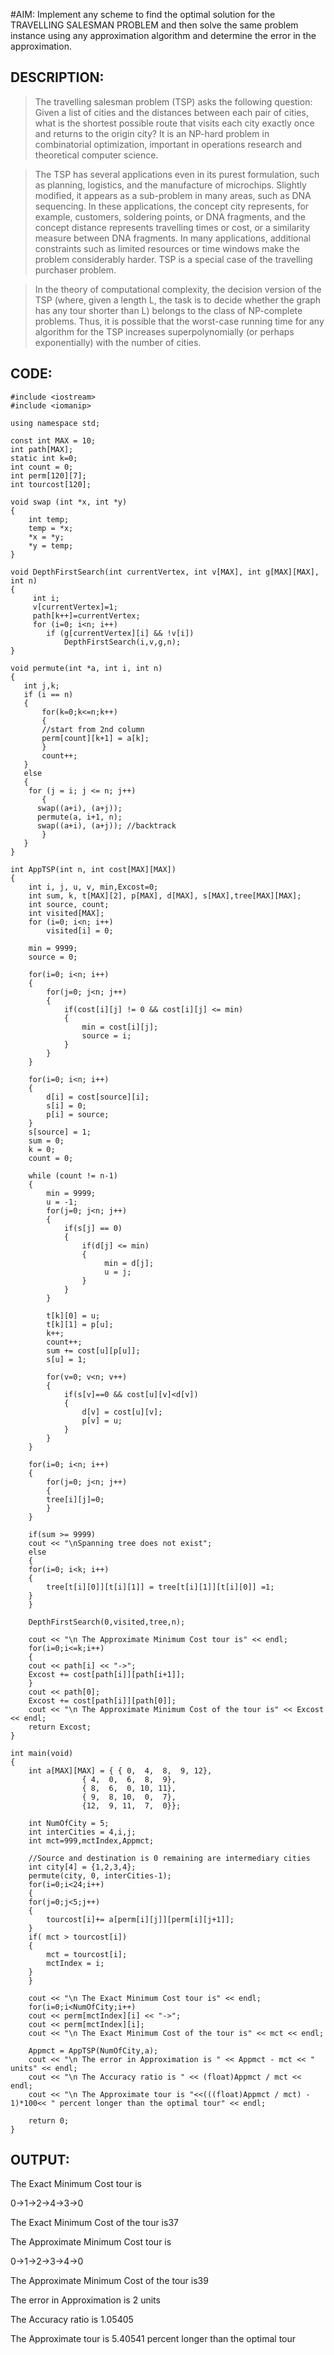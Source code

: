 #AIM: 
Implement any scheme to find the optimal solution for the TRAVELLING SALESMAN PROBLEM and then solve the same problem instance using any approximation algorithm and determine the error in the approximation.

## DESCRIPTION:
>The travelling salesman problem (TSP) asks the following question: Given a list of cities and the distances between each pair of cities, what is the shortest possible route that visits each city exactly once and returns to the origin city? It is an NP-hard problem in combinatorial optimization, important in operations research and theoretical computer science.

>The TSP has several applications even in its purest formulation, such as planning, logistics, and the manufacture of microchips. Slightly modified, it appears as a sub-problem in many areas, such as DNA sequencing. In these applications, the concept city represents, for example, customers, soldering points, or DNA fragments, and the concept distance represents travelling times or cost, or a similarity measure between DNA fragments. In many applications, additional constraints such as limited resources or time windows make the problem considerably harder. TSP is a special case of the travelling purchaser problem.

>In the theory of computational complexity, the decision version of the TSP (where, given a length L, the task is to decide whether the graph has any tour shorter than L) belongs to the class of NP-complete problems. Thus, it is possible that the worst-case running time for any algorithm for the TSP increases superpolynomially (or perhaps exponentially) with the number of cities.


## CODE:
	#include <iostream>
	#include <iomanip>

	using namespace std;

	const int MAX = 10;
	int path[MAX];
	static int k=0;
	int count = 0;
	int perm[120][7];
	int tourcost[120];

	void swap (int *x, int *y)
	{
	    int temp;
	    temp = *x;
	    *x = *y;
	    *y = temp;
	}

	void DepthFirstSearch(int currentVertex, int v[MAX], int g[MAX][MAX], int n)
	{
		 int i;
		 v[currentVertex]=1;
		 path[k++]=currentVertex;
		 for (i=0; i<n; i++)
			if (g[currentVertex][i] && !v[i])
				DepthFirstSearch(i,v,g,n);
	}

	void permute(int *a, int i, int n)
	{
	   int j,k;
	   if (i == n)
	   {
	       for(k=0;k<=n;k++)
	       {
		   //start from 2nd column
		   perm[count][k+1] = a[k];
	       }
	       count++;
	   }
	   else
	   {
		for (j = i; j <= n; j++)
	       {
		  swap((a+i), (a+j));
		  permute(a, i+1, n);
		  swap((a+i), (a+j)); //backtrack
	       }
	   }
	}

	int AppTSP(int n, int cost[MAX][MAX])
	{
		int i, j, u, v, min,Excost=0;
		int sum, k, t[MAX][2], p[MAX], d[MAX], s[MAX],tree[MAX][MAX];
		int source, count;
		int visited[MAX];
		for (i=0; i<n; i++)
			visited[i] = 0;

		min = 9999;
		source = 0;

		for(i=0; i<n; i++)
		{
			for(j=0; j<n; j++)
			{
				if(cost[i][j] != 0 && cost[i][j] <= min)
				{
					min = cost[i][j];
					source = i;
				}
			}
		}

		for(i=0; i<n; i++)
		{
			d[i] = cost[source][i];
			s[i] = 0;
			p[i] = source;
		}
		s[source] = 1;
		sum = 0;
		k = 0;
		count = 0;

		while (count != n-1)
		{
			min = 9999;
			u = -1;
			for(j=0; j<n; j++)
			{
				if(s[j] == 0)
				{
					if(d[j] <= min)
					{
						 min = d[j];
						 u = j;
					}
				}
			}

			t[k][0] = u;
			t[k][1] = p[u];
			k++;
			count++;
			sum += cost[u][p[u]];
			s[u] = 1;

			for(v=0; v<n; v++)
			{
				if(s[v]==0 && cost[u][v]<d[v])
				{
					d[v] = cost[u][v];
					p[v] = u;
				}
			}
		}

		for(i=0; i<n; i++)
		{
		    for(j=0; j<n; j++)
		    {
			tree[i][j]=0;
		    }
		}

	    if(sum >= 9999)
		cout << "\nSpanning tree does not exist";
	    else
	    {
		for(i=0; i<k; i++)
		{
		    tree[t[i][0]][t[i][1]] = tree[t[i][1]][t[i][0]] =1;
		}
	    }

	    DepthFirstSearch(0,visited,tree,n);

	    cout << "\n The Approximate Minimum Cost tour is" << endl;
	    for(i=0;i<=k;i++)
	    {
		cout << path[i] << "->";
		Excost += cost[path[i]][path[i+1]];
	    }
	    cout << path[0];
	    Excost += cost[path[i]][path[0]];
	    cout << "\n The Approximate Minimum Cost of the tour is" << Excost << endl;
	    return Excost;
	}

	int main(void)
	{
		int a[MAX][MAX] = { { 0,  4,  8,  9, 12},
		            { 4,  0,  6,  8,  9},
		            { 8,  6,  0, 10, 11},
		            { 9,  8, 10,  0,  7},
		            {12,  9, 11,  7,  0}};

	    int NumOfCity = 5;
		int interCities = 4,i,j;
		int mct=999,mctIndex,Appmct;

	    //Source and destination is 0 remaining are intermediary cities
	    int city[4] = {1,2,3,4};
	    permute(city, 0, interCities-1);
	    for(i=0;i<24;i++)
	    {
		for(j=0;j<5;j++)
		{
		    tourcost[i]+= a[perm[i][j]][perm[i][j+1]];
		}
		if( mct > tourcost[i])
		{
		    mct = tourcost[i];
		    mctIndex = i;
		}
	    }

		cout << "\n The Exact Minimum Cost tour is" << endl;
		for(i=0;i<NumOfCity;i++)
		cout << perm[mctIndex][i] << "->";
		cout << perm[mctIndex][i];
		cout << "\n The Exact Minimum Cost of the tour is" << mct << endl;

		Appmct = AppTSP(NumOfCity,a);
		cout << "\n The error in Approximation is " << Appmct - mct << " units" << endl;
		cout << "\n The Accuracy ratio is " << (float)Appmct / mct << endl;
		cout << "\n The Approximate tour is "<<(((float)Appmct / mct) - 1)*100<< " percent longer than the optimal tour" << endl;

		return 0;
	}

## OUTPUT:

The Exact Minimum Cost tour is

0->1->2->4->3->0

The Exact Minimum Cost of the tour is37

The Approximate Minimum Cost tour is

0->1->2->3->4->0

The Approximate Minimum Cost of the tour is39

The error in Approximation is 2 units

The Accuracy ratio is 1.05405

The Approximate tour is 5.40541 percent longer than the optimal tour
